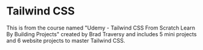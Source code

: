 # Tailwind CSS

This is from the course named "Udemy - Tailwind CSS From Scratch Learn By Building Projects" created by Brad Traversy and includes 5 mini projects and 6 website projects to master Tailwind CSS.
